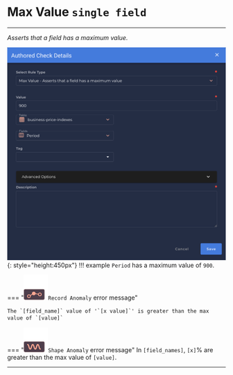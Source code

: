 # Max Value <spam id='single-field'>`single field`</spam>

---

*Asserts that a field has a maximum value.*

![Screenshot](../assets/checks/rule-types/max-value-check.png){: style="height:450px"}
!!! example
    `Period` has a maximum value of `900`.

=== "![Screenshot](../assets/checks/rule-types/icons/icon-record-anomaly-dark.svg)`Record Anomaly` error message"

    The `[field_name]` value of '`[x value]`' is greater than the max value of `[value]`

=== "![Screenshot](../assets/checks/rule-types/icons/icon-shape-anomaly-dark.svg)`Shape Anomaly` error message"
    In `[field_names]`, `[x]`% are greater than the max value of `[value]`.

---